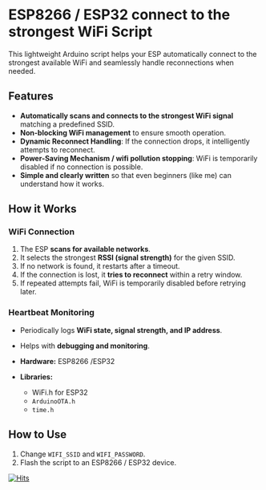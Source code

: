 # ESP8266 / ESP32 connect to the strongest WiFi  Script

This lightweight Arduino script helps your ESP automatically connect to the strongest available WiFi and seamlessly handle reconnections when needed.

## Features

- **Automatically scans and connects to the strongest WiFi signal** matching a predefined SSID.
- **Non-blocking WiFi management** to ensure smooth operation.
- **Dynamic Reconnect Handling**: If the connection drops, it intelligently attempts to reconnect.
- **Power-Saving Mechanism / wifi pollution stopping**: WiFi is temporarily disabled if no connection is possible.
- **Simple and clearly written** so that even beginners (like me) can understand how it works.

## How it Works

### WiFi Connection

1. The ESP **scans for available networks**.
2. It selects the strongest **RSSI (signal strength)** for the given SSID.
3. If no network is found, it restarts after a timeout.
4. If the connection is lost, it **tries to reconnect** within a retry window.
5. If repeated attempts fail, WiFi is temporarily disabled before retrying later.

   
### Heartbeat Monitoring

- Periodically logs **WiFi state, signal strength, and IP address**.
- Helps with **debugging and monitoring**.

- **Hardware:** ESP8266 /ESP32
- **Libraries:**
  - WiFi.h for ESP32
  - `ArduinoOTA.h`
  - `time.h`

## How to Use

1. Change `WIFI_SSID` and `WIFI_PASSWORD`.
2. Flash the script to an ESP8266 / ESP32 device.

[![Hits](https://hits.seeyoufarm.com/api/count/incr/badge.svg?url=https%3A%2F%2Fgithub.com%2Fpeff74%2FESP_connect_to_strongest_WiFi%2F&count_bg=%2379C83D&title_bg=%23555555&icon=&icon_color=%23E7E7E7&title=hits&edge_flat=false)](https://hits.seeyoufarm.com)

